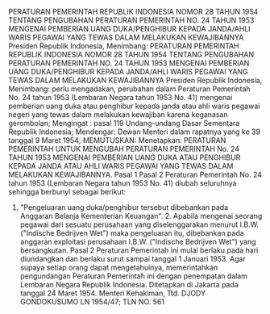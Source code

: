  PERATURAN PEMERINTAH REPUBLIK INDONESIA NOMOR 28 TAHUN 1954 TENTANG PENGUBAHAN PERATURAN PEMERINTAH NO. 24 TAHUN 1953 MENGENAI PEMBERIAN UANG DUKA/PENGHIBUR KEPADA JANDA/AHLI WARIS PEGAWAI YANG TEWAS DALAM MELAKUKAN KEWAJIBANNYA Presiden Republik Indonesia, Menimbang: PERATURAN PEMERINTAH REPUBLIK INDONESIA NOMOR 28 TAHUN 1954 TENTANG PENGUBAHAN PERATURAN PEMERINTAH NO. 24 TAHUN 1953 MENGENAI PEMBERIAN UANG DUKA/PENGHIBUR KEPADA JANDA/AHLI WARIS PEGAWAI YANG TEWAS DALAM MELAKUKAN KEWAJIBANNYA Presiden Republik Indonesia, Menimbang: perlu mengadakan, perubahan dalam Peraturan Pemerintah No. 24 tahun 1953 (Lembaran Negara tahun 1953 No. 41) mengenai pemberian uang duka atau penghibur kepada janda atau ahli waris pegawai negeri yang tewas dalam melakukan kewajiban karena keganasan gerombolan;
Mengingat :
 pasal 119 Undang-undang Dasar Sementara Republik Indonesia; Mendengar: Dewan Menteri dalam rapatnya yang ke 39 tanggal 9 Maret 1954;
MEMUTUSKAN:
 Menetapkan: PERATURAN PEMERINTAH UNTUK MENGUBAH PERATURAN PEMERINTAH No. 24 TAHUN 1953 MENGENAI PEMBERIAN UANG DUKA ATAU PENGHIBUR KEPADA JANDA ATAU AHLI WARIS PEGAWAI YANG TEWAS DALAM MELAKUKAN KEWAJIBANNYA. Pasal 1 Pasal 2 Peraturan Pemerintah No. 24 tahun 1953 (Lembaran Negara tahun 1953 No. 41) diubah seluruhnya sehingga berbunyi sebagai berikut:
1. "Pengeluaran uang duka/penghibur tersebut dibebankan pada Anggaran Belanja Kementerian Keuangan". 2. Apabila mengenai seorang pegawai dari sesuatu perusahaan yang diselenggarakan menurut I.B.W. ("Indische Bedrijven Wet") maka pengeluaran itu, dibebankan pada anggaran exploitasi perusahaan I.B.W. ("Indische Bedrijven Wet") yang bersangkutan. Pasal 2 Peraturan Pemerintah ini mulai berlaku pada hari diundangkan dan berlaku surut sampai tanggal 1 Januari 1953. Agar supaya setiap orang dapat mengetahuinya, memerintahkan pengundangan Peraturan Pemerintah ini dengan penempatan dalam Lembaran Negara Republik Indonesia. Ditetapkan di Jakarta pada tanggal 24 Maret 1954. Menteri Kehakiman, Ttd. DJODY GONDOKUSUMO LN 1954/47; TLN NO. 561